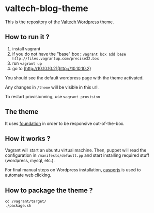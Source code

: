 valtech-blog-theme
==================

This is the repository of the [Valtech Wordpress](blog.valtech.fr) theme.

How to run it ?
-------------

 1. install vagrant
 1. if you do not have the "base" box : `vagrant box add base http://files.vagrantup.com/precise32.box`
 1. run `vagrant up`
 1. go to [http://10.10.10.2](http://10.10.10.2)

You should see the default wordpress page with the theme activated.

Any changes in `/theme` will be visible in this url.

To restart provisionning, use `vagrant provision`


The theme
---------

It uses [foundation](http://foundation.zurb.com) in order to be responsive out-of-the-box.


How it works ?
--------------

Vagrant will start an ubuntu virtual machine. Then, puppet will read the configuration in `/manifests/default.pp` and start installing required stuff (wordpress, mysql, etc.).

For final manual steps on Wordpress installation, [casperjs](http://casperjs.org/) is used to automate web clicking.

How to package the theme ?
--------------------------

    cd /vagrant/target/
    ./package.sh
